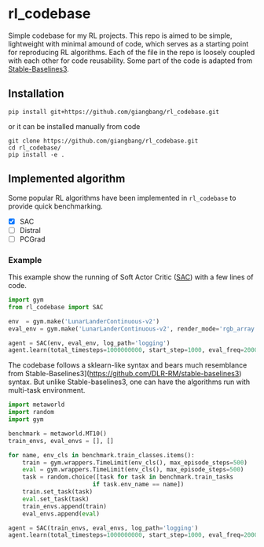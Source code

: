 # rl_codebase
Simple codebase for my RL projects. 
This repo is aimed to be simple, lightweight with minimal amound of code, which serves as a starting point for reproducing RL algorithms. 
Each of the file in the repo is loosely coupled with each other for code reusability.
Some part of the code is adapted from [Stable-Baselines3](https://github.com/DLR-RM/stable-baselines3).

## Installation
```
pip install git+https://github.com/giangbang/rl_codebase.git
```
or it can be installed manually from code
```
git clone https://github.com/giangbang/rl_codebase.git
cd rl_codebase/
pip install -e .
```

## Implemented algorithm

Some popular RL algorithms have been implemented in `rl_codebase` to provide quick benchmarking.

- [x] SAC
- [ ] Distral
- [ ] PCGrad

### Example

This example show the running of Soft Actor Critic ([SAC](https://arxiv.org/pdf/1812.05905.pdf)) with a few lines of code.
```python
import gym
from rl_codebase import SAC

env  = gym.make('LunarLanderContinuous-v2')
eval_env = gym.make('LunarLanderContinuous-v2', render_mode='rgb_array')

agent = SAC(env, eval_env, log_path='logging')
agent.learn(total_timesteps=1000000000, start_step=1000, eval_freq=2000)
```
The codebase follows a sklearn-like syntax and bears much resemblance from Stable-Baselines3](https://github.com/DLR-RM/stable-baselines3) syntax. But unlike Stable-baselines3, one can have the algorithms run with multi-task environment.
```python
import metaworld
import random
import gym

benchmark = metaworld.MT10()
train_envs, eval_envs = [], []

for name, env_cls in benchmark.train_classes.items():
	train = gym.wrappers.TimeLimit(env_cls(), max_episode_steps=500)
	eval = gym.wrappers.TimeLimit(env_cls(), max_episode_steps=500)
	task = random.choice([task for task in benchmark.train_tasks
	                    if task.env_name == name])
	train.set_task(task)
	eval.set_task(task)
	train_envs.append(train)
	eval_envs.append(eval)

agent = SAC(train_envs, eval_envs, log_path='logging')
agent.learn(total_timesteps=1000000000, start_step=1000, eval_freq=2000)
```
